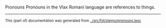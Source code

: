 Pronouns
Pronouns in the Vlax Romani language are references to things.


* * *
<small>This (part of) documentation was generated from [../src/fst/stems/pronouns.lexc](http://github.com/giellalt/lang-rmy/blob/main/../src/fst/stems/pronouns.lexc)</small>